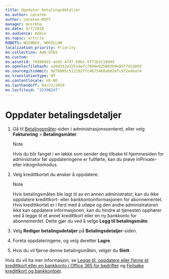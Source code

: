 ```yaml
---
title: Oppdater betalingsdetaljer
ms.author: cmcatee
author: cmcatee-MSFT
manager: mnirkhe
ms.date: 9/7/2018
ms.audience: Admin
ms.topic: article
ROBOTS: NOINDEX, NOFOLLOW
localization_priority: Priority
ms.collection: Adm_O365
ms.custom: ''
ms.assetid: f8d8b8d1-aed2-47df-b9bc-5f71b3c109dd
ms.openlocfilehash: a20d332a32514e7c7608e825883b9e85f7d1a093
ms.sourcegitcommit: 9d78905c512192ffc4675468abd2efc5f2e4baf4
ms.translationtype: HT
ms.contentlocale: nb-NO
ms.lasthandoff: 04/23/2019
ms.locfileid: "32390247"
---
```

# <a name="update-payment-details"></a>Oppdater betalingsdetaljer

1. Gå til [Betalingsmåter](https://go.microsoft.com/fwlink/p/?linkid=2018806)-siden i administrasjonssenteret, eller velg **Fakturering** \> **Betalingsmåter**.
    
    > [!NOTE]
    > Hvis du blir fanget i en løkke som sender deg tilbake til hjemmesiden for administrator før oppdateringene er fullførte, kan du prøve InPrivate- eller inkognitomodus. 
  
2. Velg kredittkortet du ønsker å oppdatere.
    
    > [!NOTE]
    > Hvis betalingsmåten ble lagt til av en annen administrator, kan du ikke oppdatere kredittkort- eller bankkontoinformasjonen for abonnementet. Hvis kredittkortet er i ferd med å utløpe og den andre administratoren ikke kan oppdatere informasjonen, kan du hindre at tjenesten opphører ved å legge til et annet kredittkort eller en ny bankkonto for abonnementet. Dette gjør du ved å velge **Legg til betalingsmåte**. 
  
3. Velg **Rediger betalingsdetaljer** på **Betalingsdetaljer**-siden.
    
4. Foreta oppdateringene, og velg deretter **Lagre**.
    
5. Hvis du vil fjerne denne betalingsmåten, velger du **Slett**.
    
Hvis du vil ha mer informasjon, se [Legge til, oppdatere eller fjerne et kredittkort eller en bankkonto i Office 365 for bedrifter](https://support.office.com/article/30ba9c83-50d8-4020-90ed-830a5b8c8724) og [Feilsøke kredittkort og bankkontoer](https://support.office.com/article/30ba9c83-50d8-4020-90ed-830a5b8c8724).
  

